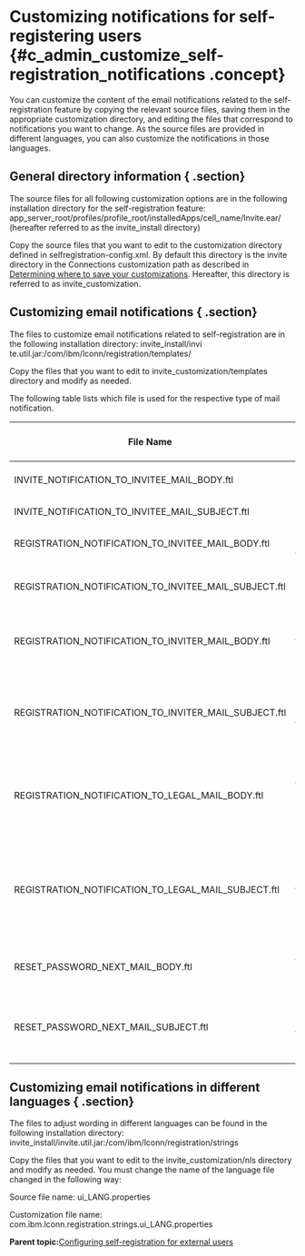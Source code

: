 # Customizing notifications for self-registering users {#c_admin_customize_self-registration_notifications .concept}

You can customize the content of the email notifications related to the self-registration feature by copying the relevant source files, saving them in the appropriate customization directory, and editing the files that correspond to notifications you want to change. As the source files are provided in different languages, you can also customize the notifications in those languages.

## General directory information { .section}

The source files for all following customization options are in the following installation directory for the self-registration feature: app\_server\_root/profiles/profile\_root/installedApps/cell\_name/Invite.ear/ \(hereafter referred to as the invite\_install directory\)

Copy the source files that you want to edit to the customization directory defined in selfregistration-config.xml. By default this directory is the invite directory in the Connections customization path as described in [Determining where to save your customizations](../customize/t_customize_find_custom_directory.md). Hereafter, this directory is referred to as invite\_customization.

## Customizing email notifications { .section}

The files to customize email notifications related to self-registration are in the following installation directory: invite\_install/invi te.util.jar:/com/ibm/lconn/registration/templates/

Copy the files that you want to edit to invite\_customization/templates directory and modify as needed.

The following table lists which file is used for the respective type of mail notification.

|File Name|Content of Email Notification|
|---------|-----------------------------|
|INVITE\_NOTIFICATION\_TO\_INVITEE\_MAIL\_BODY.ftl|Invitation to guest to join Connections|
|INVITE\_NOTIFICATION\_TO\_INVITEE\_MAIL\_SUBJECT.ftl|Subject line of invitation|
|REGISTRATION\_NOTIFICATION\_TO\_INVITEE\_MAIL\_BODY.ftl|Registration notification to guest|
|REGISTRATION\_NOTIFICATION\_TO\_INVITEE\_MAIL\_SUBJECT.ftl|Subject line of registration notification|
|REGISTRATION\_NOTIFICATION\_TO\_INVITER\_MAIL\_BODY.ftl|Registration notification to user who initiated the invitation|
|REGISTRATION\_NOTIFICATION\_TO\_INVITER\_MAIL\_SUBJECT.ftl|Subject line of registration notification to user who initiated the invitation|
|REGISTRATION\_NOTIFICATION\_TO\_LEGAL\_MAIL\_BODY.ftl|Registration notification to guest having configured legal mail account|
|REGISTRATION\_NOTIFICATION\_TO\_LEGAL\_MAIL\_SUBJECT.ftl|Subject line of registration notification to guest having configured legal mail account|
|RESET\_PASSWORD\_NEXT\_MAIL\_BODY.ftl|Notification to reset guest password|
|RESET\_PASSWORD\_NEXT\_MAIL\_SUBJECT.ftl|Subject line of notification to reset guest password|

## Customizing email notifications in different languages { .section}

The files to adjust wording in different languages can be found in the following installation directory: invite\_install/invite.util.jar:/com/ibm/lconn/registration/strings

Copy the files that you want to edit to the invite\_customization/nls directory and modify as needed. You must change the name of the language file changed in the following way:

Source file name: ui\_LANG.properties

Customization file name: com.ibm.lconn.registration.strings.ui\_LANG.properties

**Parent topic:**[Configuring self-registration for external users](../admin/t_install_config_self-registration_for_external_users.md)


